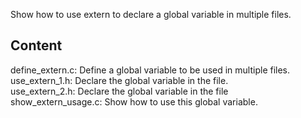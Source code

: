 Show how to use extern to declare a global variable in multiple files.

## Content
define_extern.c: Define a global variable to be used in multiple files. <br>
use_extern_1.h: Declare the global variable in the file. <br>
use_extern_2.h: Declare the global variable in the file <br>
show_extern_usage.c: Show how to use this global variable.
